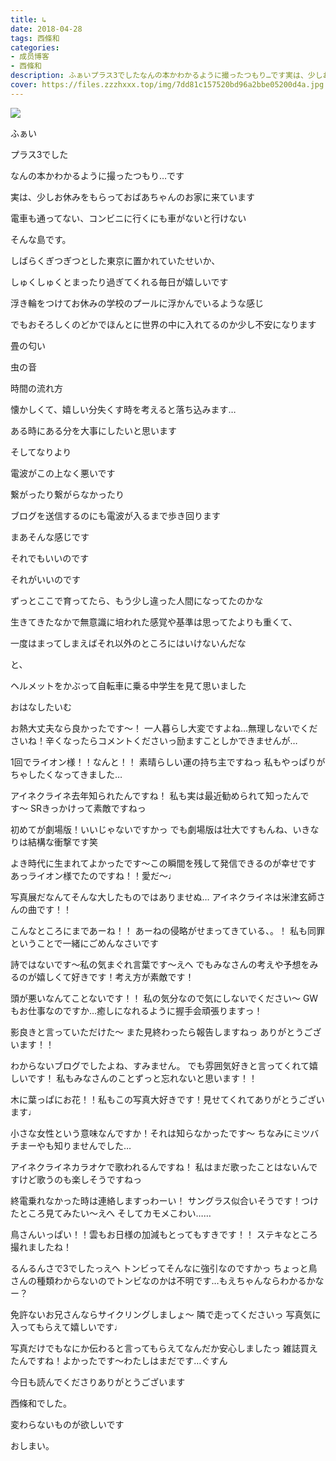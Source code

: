 ```yaml
---
title: ↳
date: 2018-04-28
tags: 西條和
categories: 
- 成员博客
- 西條和
description: ふぁいプラス3でしたなんの本かわかるように撮ったつもり…です実は、少しお休みをもらっておばあちゃんのお家に来ています...
cover: https://files.zzzhxxx.top/img/7dd81c157520bd96a2bbe05200d4a.jpg 
---
```









![](https://files.zzzhxxx.top/img/7dd81c157520bd96a2bbe05200d4a.jpg)


ふぁい






プラス3でした









なんの本かわかるように撮ったつもり…です














実は、少しお休みをもらっておばあちゃんのお家に来ています












電車も通ってない、コンビニに行くにも車がないと行けない








そんな島です。










しばらくぎつぎつとした東京に置かれていたせいか、











しゅくしゅくとまったり過ぎてくれる毎日が嬉しいです











浮き輪をつけてお休みの学校のプールに浮かんでいるような感じ











でもおそろしくのどかでほんとに世界の中に入れてるのか少し不安になります












畳の匂い








虫の音









時間の流れ方









懐かしくて、嬉しい分失くす時を考えると落ち込みます…














ある時にある分を大事にしたいと思います













そしてなりより







電波がこの上なく悪いです










繋がったり繋がらなかったり












ブログを送信するのにも電波が入るまで歩き回ります








まあそんな感じです









それでもいいのです











それがいいのです












ずっとここで育ってたら、もう少し違った人間になってたのかな













生きてきたなかで無意識に培われた感覚や基準は思ってたよりも重くて、












一度はまってしまえばそれ以外のところにはいけないんだな












と、







ヘルメットをかぶって自転車に乗る中学生を見て思いました




















おはなしたいむ





お熱大丈夫なら良かったです〜！
一人暮らし大変ですよね…無理しないでくださいね！辛くなったらコメントくださいっ励ますことしかできませんが…




1回でライオン様！！なんと！！
素晴らしい運の持ち主ですねっ
私もやっぱりがちゃしたくなってきました…






アイネクライネ去年知られたんですね！
私も実は最近勧められて知ったんです〜
SRきっかけって素敵ですねっ




初めてが劇場版！いいじゃないですかっ
でも劇場版は壮大ですもんね、いきなりは結構な衝撃です笑






よき時代に生まれてよかったです〜この瞬間を残して発信できるのが幸せです
あっライオン様でたのですね！！愛だ〜♩





写真展だなんてそんな大したものではありませぬ…
アイネクライネは米津玄師さんの曲です！！






こんなところにまであーね！！
あーねの侵略がせまってきている、。！
私も同罪ということで一緒にごめんなさいです





詩ではないです〜私の気まぐれ言葉です〜えへ
でもみなさんの考えや予想をみるのが嬉しくて好きです！考え方が素敵です！




頭が悪いなんてことないです！！
私の気分なので気にしないでください〜
GWもお仕事なのですか…癒しになれるように握手会頑張りますっ！




影良きと言っていただけた〜
また見終わったら報告しますねっ
ありがとうございます！！




わからないブログでしたよね、すみません。
でも雰囲気好きと言ってくれて嬉しいです！
私もみなさんのことずっと忘れないと思います！！





木に葉っぱにお花！！私もこの写真大好きです！見せてくれてありがとうございます♩




小さな女性という意味なんですか！それは知らなかったです〜
ちなみにミツバチまーやも知りませんでした…




アイネクライネカラオケで歌われるんですね！
私はまだ歌ったことはないんですけど歌うのも楽しそうですねっ




終電乗れなかった時は連絡しますっわーい！
サングラス似合いそうです！つけたところ見てみたい〜えへ
そしてカモメこわい……





鳥さんいっぱい！！雲もお日様の加減もとってもすきです！！
ステキなところ撮れましたね！



るんるんさで3でしたっえへ
トンビってそんなに強引なのですかっ
ちょっと鳥さんの種類わからないのでトンビなのかは不明です…もえちゃんならわかるかなー？






免許ないお兄さんならサイクリングしましょ〜
隣で走ってくださいっ
写真気に入ってもらえて嬉しいです♩






写真だけでもなにか伝わると言ってもらえてなんだか安心しましたっ
雑誌買えたんですね！よかったです〜わたしはまだです…ぐすん







今日も読んでくださりありがとうございます








西條和でした。










変わらないものが欲しいです












おしまい。


